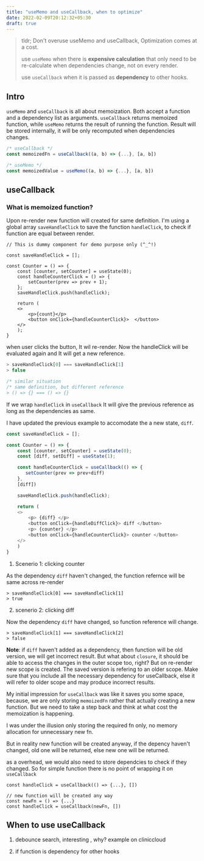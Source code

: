 ```yaml
---
title: "useMemo and useCallback, when to optimize"
date: 2022-02-09T20:12:32+05:30
draft: true
---
```


> tldr; Don't overuse useMemo and useCallback, Optimization comes at
> a cost.  
>
> use `useMemo` when there is **expensive calculation** that only need to be
> re-calculate when dependencies change, not on every render.  
>
> use `useCallback` when it is passed as **dependency** to other hooks.

## Intro
`useMemo` and `useCallback` is all about memoization. Both accept a function
and a dependency list as arguments. `useCallback` returns memoized function,
while `useMemo` returns the result of running the function. Result will be
stored internally, it will be only recomputed when dependencies changes.

```js
/* useCallback */
const memoizedFn = useCallback((a, b) => {...}, [a, b])

/* useMemo */
const memoizedValue = useMemo((a, b) => {...}, [a, b])
```

## useCallback
### What is memoized function?  
Upon re-render new function will created for same definition.
I'm using a global array `saveHandleClick` to save the function `handleClick`,
to check if function are equal between render.

```
// This is dummy component for demo purpose only (^_^!)

const saveHandleClick = [];

const Counter = () => {
    const [counter, setCounter] = useState(0);
    const handleCounterClick = () => {
        setCounter(prev => prev + 1);
    };
    saveHandleClick.push(handleClick);

    return (
    <>
        <p>{count}</p>
        <button onClick={handleCounterClick}>  </button>
    </>
    );
}
```
when user clicks the button, It wil re-render. Now the handleClick will be
evaluated again and It will get a new reference.
```js
> saveHandleClick[0] === saveHandleClick[1]
> false

/* similar situation
/* same definition, but different reference
> () => {} === () => {}
```

If we wrap `handleClick` in `useCallback` It will give the previous
reference as long as the dependencies as same.  

I have updated the previous example to accomodate the a new state, `diff`.
```js
const saveHandleClick = [];

const Counter = () => {
    const [counter, setCounter] = useState(0);
    const [diff, setDiff] = useState(1);

    const handleCounterClick = useCallback(() => {
       setCounter(prev => prev+diff)
    },
    [diff])

    saveHandleClick.push(handleClick);

    return (
    <>
        <p> {diff} </p>
        <button onClick={handleDiffClick}> diff </button>
        <p> {counter} </p>
        <button onClick={handleCounterClick}> counter </button>
    </>
    )
}
```
1. Scenerio 1: clicking counter

As the dependency `diff` haven't changed, the function refernce will be same across re-render
```
> saveHandleClick[0] === saveHandleClick[1]
> true
```
2. scenerio 2: clicking diff

Now the dependency `diff` have changed, so function reference will change.
```
> saveHandleClick[1] === saveHandleClick[2]
> false
```

**Note**: if `diff` haven't added as a dependency, then function will be old version,
we will get incorrect result. But what about `closure`, it should be able to access
the changes in the outer scope too, right? But on re-render new scope is created. The
saved version is refering to an older scope. Make sure that you include all the necessary
dependency for useCallback, else it will refer to older scope and may produce incorrect results.

My initial impression for `useCallback` was like it saves you some space, because, we are
only storing `memoizedFn` rather that actually creating a new function. But we need to 
take a step back and think at what cost the memoization is happening.

I was under the illusion only storing the required fn only, no memory allocation
for unnecessary new fn.

But in reality new function will be created anyway, if the depency haven't changed,
old one will be returned, else new one will be returned.

as a overhead, we would also need to store dependcies to check if they changed.
So for simple function there is no point of wrapping it on `useCallback`
```
const handleClick = useCallback(() => {...}, [])

// new function will be created any way
const newFn = () => {...}
const handleClick = useCallback(newFn, [])
```

## When to use useCallback

1. debounce search, interesting , why?
example on cliniccloud

2. if function is dependency for other hooks


